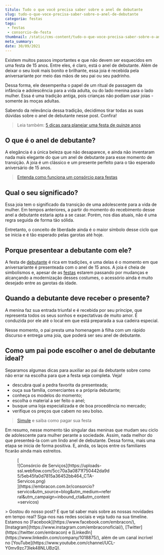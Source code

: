 ```yaml
---
titulo: Tudo o que você precisa saber sobre o anel de debutante
slug: tudo-o-que-voce-precisa-saber-sobre-o-anel-de-debutante
categoria: festas
tags:
 - festas
 - consorcio-de-festa
thumbnail: /static/cms-content/tudo-o-que-voce-precisa-saber-sobre-o-anel-de-debutante.jpg
meta_summary: 
date: 30/09/2021
---
```

Existem muitos passos importantes e que não devem ser esquecidos em uma festa de 15 anos. Entre eles, é claro, está o anel de debutante. Além de deixar o seu *look* mais bonito e brilhante, essa joia é recebida pela aniversariante por meio das mãos de seu pai ou seu padrinho.

Dessa forma, ele desempenha o papel de um ritual de passagem da infância e adolescência para a vida adulta, ou do lado menina para o lado mulher. Essa é uma tradição antiga, pois crianças não podiam usar joias - somente às moças adultas.

Sabendo da relevância dessa tradição, decidimos tirar todas as suas dúvidas sobre o anel de debutante nesse post. Confira!

> Leia também: [5 dicas para planejar uma festa de quinze anos](https://www.embracon.com.br/blog/5-dicas-para-planejar-uma-festa-de-quinze-anos)

O que é o anel de debutante?
----------------------------

A elegância é a única beleza que não desaparece, e ainda não inventaram nada mais elegante do que um anel de debutante para esse momento de transição. A joia é um clássico e um presente perfeito para o tão esperado aniversário de 15 anos.

> [Entenda como funciona um consórcio para festas](https://www.embracon.com.br/blog/voce-conhece-o-consorcio-de-festas-embracon-veja-como-funciona)

Qual o seu significado?
-----------------------

Essa joia tem o significado da transição de uma adolescente para a vida de mulher. Em tempos anteriores, a partir do momento do recebimento desse anel a debutante estaria apta a se casar. Porém, nos dias atuais, não é uma regra seguida de forma tão sólida.

Entretanto, o conceito de liberdade ainda é o maior símbolo desse ciclo que se inicia e é tão esperado pelas garotas até hoje.

Porque presentear a debutante com ele?
--------------------------------------

A festa de [debutante](https://www.embracon.com.br/blog/saiba-como-escolher-um-vestido-de-debutante) é rica em tradições, e uma delas é o momento em que aniversariante é presenteada com o anel de 15 anos. A joia é cheia de simbolismos e, apesar de as [festas](https://www.embracon.com.br/blog/musica-de-festa-faca-uma-playlist-arrebatadora) estarem passando por mudanças e alcançando a modernização desses costumes, o acessório ainda é muito desejado entre as garotas da idade.

Quando a debutante deve receber o presente?
-------------------------------------------

A menina faz sua entrada triunfal e é recebida por seu príncipe, que representa todos os seus sonhos e expectativas de muito amor. É conduzida por ele até o local em que está preparada a sua cadeira especial.

Nesse momento, o pai presta uma homenagem à filha com um rápido discurso e entrega uma joia, que poderá ser seu anel de debutante.

Como um pai pode escolher o anel de debutante ideal?
----------------------------------------------------

Separamos algumas dicas para auxiliar ao pai da debutante sobre como não errar na escolha para que a festa seja completa. Veja!

- descubra qual a pedra favorita da presenteada;
- ouça sua família, comerciantes e a própria debutante;
- conheça os modelos do momento;
- escolha o material a ser feito o anel;
- busque uma loja especializada e de boa procedência no mercado;
- verifique os preços que cabem no seu bolso.

> [Simule](https://www.embracon.com.br/consorcio-servicos) e saiba como pagar sua festa

Em resumo, nesse momento tão singular das meninas que mudam seu ciclo de adolescente para mulher perante a sociedade. Assim, nada melhor do que presenteá-la com um lindo anel de debutante. Dessa forma, mais uma etapa se inicia de forma positiva. E, ainda, os laços entre os familiares ficarão ainda mais estreitos.

<figure class="w-richtext-figure-type-image w-richtext-align-center" style="max-width:310px">[<div>![Consórcio de Serviços](https://uploads-ssl.webflow.com/5cc70a3a0871f750442da9d5/5eb45fa0d7815a36452bb464_CTA-Servicos.png)</div>](https://embracon.com.br/consorcio?servico&utm_source=blog&utm_medium=referral&utm_campaign=inbound_cta&utm_content=servicos)</figure>> Gostou do nosso post? E que tal saber mais sobre as nossas novidades em tempo real? Siga-nos nas redes sociais e veja tudo na sua timeline. Estamos no [Facebook](https://www.facebook.com/embracon/), [Instagram](https://www.instagram.com/embraconoficial/), [Twitter](https://twitter.com/embracon) e [LinkedIn](https://www.linkedin.com/company/1018875/), além de um canal incrível no [YouTube](https://www.youtube.com/channel/UCL-Y0mv9zc73Iek48NLUBzQ).
